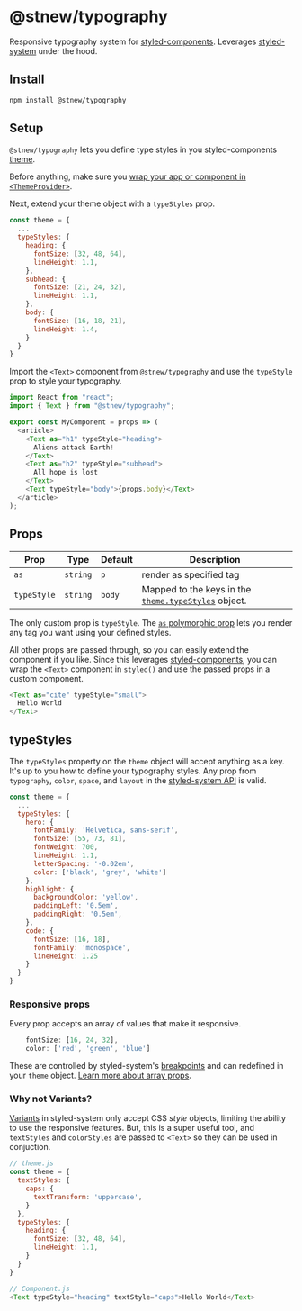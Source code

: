 # @stnew/typography

Responsive typography system for [styled-components]. Leverages [styled-system] under the hood.

## Install

```sh
npm install @stnew/typography
```

## Setup

`@stnew/typography` lets you define type styles in you styled-components [theme](https://www.styled-components.com/docs/advanced#theming).

Before anything, make sure you [wrap your app or component in `<ThemeProvider>`](https://www.styled-components.com/docs/advanced#theming).

Next, extend your theme object with a `typeStyles` prop.

```js
const theme = {
  ...
  typeStyles: {
    heading: {
      fontSize: [32, 48, 64],
      lineHeight: 1.1,
    },
    subhead: {
      fontSize: [21, 24, 32],
      lineHeight: 1.1,
    },
    body: {
      fontSize: [16, 18, 21],
      lineHeight: 1.4,
    }
  }
}
```

Import the `<Text>` component from `@stnew/typography` and use the `typeStyle` prop to style your typography.

```js
import React from "react";
import { Text } from "@stnew/typography";

export const MyComponent = props => (
  <article>
    <Text as="h1" typeStyle="heading">
      Aliens attack Earth!
    </Text>
    <Text as="h2" typeStyle="subhead">
      All hope is lost
    </Text>
    <Text typeStyle="body">{props.body}</Text>
  </article>
);
```

## Props

| Prop        | Type     | Default | Description                                                         |
| ----------- | -------- | ------- | ------------------------------------------------------------------- |
| `as`        | `string` | `p`     | render as specified tag                                             |
| `typeStyle` | `string` | `body`  | Mapped to the keys in the [`theme.typeStyles`](#typestyles) object. |

The only custom prop is `typeStyle`. The [`as` polymorphic prop](https://www.styled-components.com/docs/api#as-polymorphic-prop) lets you render any tag you want using your defined styles.

All other props are passed through, so you can easily extend the component if you like. Since this leverages [styled-components], you can wrap the `<Text>` component in `styled()` and use the passed props in a custom component.

```js
<Text as="cite" typeStyle="small">
  Hello World
</Text>
```

## typeStyles

The `typeStyles` property on the `theme` object will accept anything as a key. It's up to you how to define your typography styles. Any prop from `typography`, `color`, `space`, and `layout` in the [styled-system API](https://styled-system.com/api) is valid.

```js
const theme = {
  ...
  typeStyles: {
    hero: {
      fontFamily: 'Helvetica, sans-serif',
      fontSize: [55, 73, 81],
      fontWeight: 700,
      lineHeight: 1.1,
      letterSpacing: '-0.02em',
      color: ['black', 'grey', 'white']
    },
    highlight: {
      backgroundColor: 'yellow',
      paddingLeft: '0.5em',
      paddingRight: '0.5em',
    },
    code: {
      fontSize: [16, 18],
      fontFamily: 'monospace',
      lineHeight: 1.25
    }
  }
}
```

### Responsive props

Every prop accepts an array of values that make it responsive.

```js
    fontSize: [16, 24, 32],
    color: ['red', 'green', 'blue']
```

These are controlled by styled-system's [breakpoints](https://styled-system.com/responsive-styles) and can redefined in your `theme` object. [Learn more about array props](https://styled-system.com/guides/array-props).

### Why not Variants?

[Variants](https://styled-system.com/variants/) in styled-system only accept CSS _style_ objects, limiting the ability to use the responsive features. But, this is a super useful tool, and `textStyles` and `colorStyles` are passed to `<Text>` so they can be used in conjuction.

```js
// theme.js
const theme = {
  textStyles: {
    caps: {
      textTransform: 'uppercase',
    }
  },
  typeStyles: {
    heading: {
      fontSize: [32, 48, 64],
      lineHeight: 1.1,
    }
  }
}

// Component.js
<Text typeStyle="heading" textStyle="caps">Hello World</Text>
```

[styled-components]: https://www.styled-components.com/
[styled-system]: https://www.styled-system.com/
